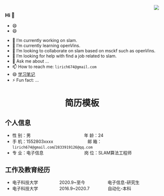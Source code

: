 <img align="right" src="https://github-readme-stats.vercel.app/api?username=liuqian62&show_icons=true&icon_color=CE1D2D&text_color=718096&bg_color=ffffff&hide_title=true" />

### Hi  👋
- 😄
- 😄





<!-- **liuqian62/liuqian62** is a ✨ _special_ ✨ repository because its `README.md` (this file) appears on your GitHub profile.

Here are some ideas to get you started: -->

- 🔭 I’m currently working on slam.
- 🌱 I’m currently learning openVins.
- 👯 I’m looking to collaborate on slam based on msckf such as openVins.
- 🤔 I’m looking for help with find a job related to slam.
- 💬 Ask me about ...
- 📫 How to reach me: `lirich674@gmail.com`
- 😄 [学习笔记](https://github.com/liuqian62/notebook)
- ⚡ Fun fact: ...

 <center>
     <h1>简历模板</h1>
 </center>

## 个人信息 

* 性 别：男&emsp;&emsp;&emsp;&emsp;&emsp;&emsp;&emsp;&emsp;&emsp;&emsp;&emsp;&emsp;&ensp;年 龄：24  
* 手 机：1552803xxxx &emsp;&emsp;&emsp;&emsp;&emsp;&emsp;&emsp;&ensp;  邮 箱：`lirich674@gmail.com`/`2833919126@qq.com  `
* 专 业：电子信息 &emsp;&emsp;&emsp;&emsp;&emsp;&emsp;&emsp;&emsp;&emsp; 岗 位：SLAM算法工程师

## 工作及教育经历

<!-- * 前公司&emsp;&emsp;&emsp;&emsp;&emsp;&emsp;&ensp;2019.8~至今&emsp;&emsp;&emsp;&emsp;&emsp; 事业群名字-部门名字        -->
* 电子科技大学&emsp;&emsp;&emsp;&emsp;&emsp;2020.9~至今&emsp;&emsp;&emsp;&emsp;&emsp; 电子信息-研究生         
* 电子科技大学&emsp;&emsp;&emsp;&emsp;&emsp;2016.9~2020.7&emsp;&emsp;&emsp;&emsp; 自动化-本科  

